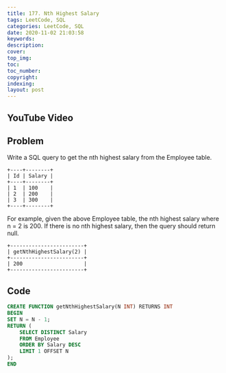 ```yaml
---
title: 177. Nth Highest Salary
tags: LeetCode, SQL
categories: LeetCode, SQL
date: 2020-11-02 21:03:58
keywords:
description:
cover:
top_img:
toc:
toc_number:
copyright:
indexing:
layout: post
---
```


## YouTube Video

## Problem

Write a SQL query to get the nth highest salary from the Employee table.

```
+----+--------+
| Id | Salary |
+----+--------+
| 1  | 100    |
| 2  | 200    |
| 3  | 300    |
+----+--------+
```

For example, given the above Employee table, the nth highest salary where n = 2 is 200. If there is no nth highest salary, then the query should return null.

```
+------------------------+
| getNthHighestSalary(2) |
+------------------------+
| 200                    |
+------------------------+
```

## Code

```SQL
CREATE FUNCTION getNthHighestSalary(N INT) RETURNS INT
BEGIN
SET N = N - 1;
RETURN (
    SELECT DISTINCT Salary
    FROM Employee
    ORDER BY Salary DESC
    LIMIT 1 OFFSET N
);
END
```
